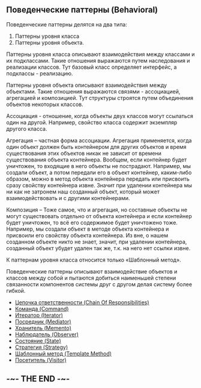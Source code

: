 
## Поведенческие паттерны (Behavioral)

Поведенческие паттерны делятся на два типа:

1. Паттерны уровня класса
2. Паттерны уровня объекта.

Паттерны уровня класса описывают взаимодействия между классами и их подклассами. Такие отношения выражаются путем наследования и реализации классов. Тут базовый класс определяет интерфейс, а подклассы - реализацию.

Паттерны уровня объекта описывают взаимодействия между объектами. Такие отношения выражаются связями - ассоциацией, агрегацией и композицией. Тут структуры строятся путем объединения объектов некоторых классов.

Ассоциация - отношение, когда объекты двух классов могут ссылаться один на другой. Например, свойство класса содержит экземпляр другого класса.

Агрегация – частная форма ассоциации. Агрегация применяется, когда один объект должен быть контейнером для других объектов и время существования этих объектов никак не зависит от времени существования объекта контейнера. Вообщем, если контейнер будет уничтожен, то входящие в него объекты не пострадают. Например, мы создали объект, а потом передали его в объект контейнер, каким-либо образом, можно в метод объекта контейнера передать или присвоить сразу свойству контейнера извне. Значит при удалении контейнера мы ни как не затронем наш созданный объект, который может взаимодействовать и с другими контейнерами.

Композиция – Тоже самое, что и агрегация, но составные объекты не могут существовать отдельно от объекта контейнера и если контейнер будет уничтожен, то всё его содержимое будет уничтожено тоже. Например, мы создали объект в методе объекта контейнера и присвоили его свойству объекта контейнера. Из вне, о нашем созданном объекте никто не знает, значит, при удалении контейнера, созданный объект убудет удален так же, т.к. на него нет ссылки извне.

К паттернам уровня класса относится только «Шаблонный метод».

Поведенческие паттерны описывают взаимодействие объектов и классов между собой и пытаются добиться наименьшей степени связанности компонентов системы друг с другом делая систему более гибкой.

* [Цепочка ответственности (Chain Of Responsibilities)](ChainOfResponsibilities) 
* [Команда (Command)](Command) 
* [Итератор (Iterator)](Iterator) 
* [Посредник (Mediator)](Mediator) 
* [Хранитель (Memento)](Memento) 
* [Наблюдатель (Observer)](Observer) 
* [Состояние (State)](State) 
* [Стратегия (Strategy)](Strategy) 
* [Шаблонный метод (Template Method)](TemplateMethod) 
* [Посетитель (Visitor)](Visitor) 

## -~- THE END -~-